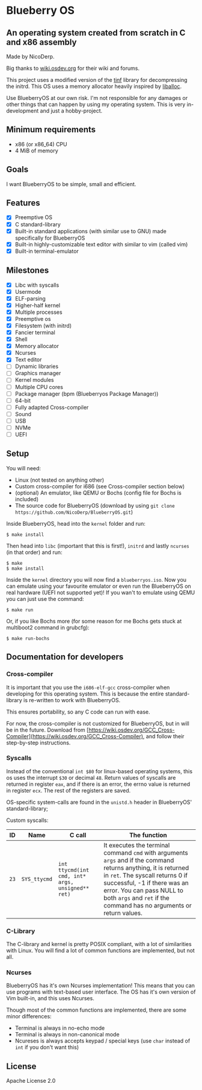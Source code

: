 
# Blueberry OS

## An operating system created from scratch in C and x86 assembly

Made by NicoDerp.

Big thanks to [wiki.osdev.org](wiki.osdev.org) for their wiki and forums.

This project uses a modified version of the [tinf](https://github.com/jibsen/tinf) library for decompressing the initrd.
This OS uses a memory allocator heavily inspired by [liballoc](https://github.com/blanham/liballoc).

Use BlueberryOS at our own risk. I'm not responsible for any damages or other things that can happen by using my operating system.
This is very in-development and just a hobby-project.

## Minimum requirements

 - x86 (or x86_64) CPU
 - 4 MiB of memory

## Goals

I want BlueberryOS to be simple, small and efficient.

## Features

- [x] Preemptive OS
- [x] C standard-library
- [x] Built-in standard applications (with similar use to GNU) made specifically for BlueberryOS
- [x] Built-in highly-customizable text editor with similar to vim (called vim)
- [x] Built-in terminal-emulator

## Milestones

- [x] Libc with syscalls
- [x] Usermode
- [x] ELF-parsing
- [x] Higher-half kernel
- [x] Multiple processes
- [x] Preemptive os
- [x] Filesystem (with initrd)
- [x] Fancier terminal
- [x] Shell
- [x] Memory allocator
- [x] Ncurses
- [x] Text editor
- [ ] Dynamic libraries
- [ ] Graphics manager
- [ ] Kernel modules
- [ ] Multiple CPU cores
- [ ] Package manager (bpm (Blueberryos Package Manager))
- [ ] 64-bit
- [ ] Fully adapted Cross-compiler
- [ ] Sound
- [ ] USB
- [ ] NVMe
- [ ] UEFI

## Setup

You will need:
 - Linux (not tested on anything other)
 - Custom cross-compiler for i686 (see Cross-compiler section below)
 - (optional) An emulator, like QEMU or Bochs (config file for Bochs is included)
 - The source code for BlueberryOS (download by using `git clone https://github.com/NicoDerp/BlueberryOS.git`)

Inside BlueberryOS, head into the `kernel` folder and run:

```shell
$ make install
```

Then head into `libc` (important that this is first!), `initrd` and lastly `ncurses` (in that order) and run:

```shell
$ make
$ make install
```

Inside the `kernel` directory you will now find a `blueberryos.iso`. 
Now you can emulate using your favourite emulator or even run the BlueberryOS on real hardware (UEFI not supported yet)!
If you wan't to emulate using QEMU you can just use the command:
```shell
$ make run
```
Or, if you like Bochs more (for some reason for me Bochs gets stuck at multiboot2 command in grubcfg):
```shell
$ make run-bochs
```

## Documentation for developers

### Cross-compiler

It is important that you use the `i686-elf-gcc` cross-compiler when developing for this operating system.
This is because the entire standard-library is re-written to work with BlueberryOS.

This ensures portability, so any C code can run with ease.

For now, the cross-compiler is not customized for BlueberryOS, but in will be in the future.
Download from [https://wiki.osdev.org/GCC_Cross-Compiler](https://wiki.osdev.org/GCC_Cross-Compiler), and follow their step-by-step instructions.

### Syscalls

Instead of the conventional `int $80` for linux-based operating systems, this os uses the interrupt `$30` or decimal `48`.
Return values of syscalls are returned in register `eax`, and if there is an error, the errno value is returned in register `ecx`.
The rest of the registers are saved.

OS-specific system-calls are found in the `unistd.h` header in BlueberryOS' standard-library;

Custom syscalls:

| ID   | Name          | C call                                     | The function                                                                                                                                                                              |
| --- | --- | --- | --- |
| `23` | `SYS_ttycmd`  | `int ttycmd(int cmd, int* args, unsigned** ret)` | It executes the terminal command `cmd` with arguments `args` and if the command returns anything, it is returned in `ret`. The syscall returns 0 if successful, -1 if there was an error. You can pass NULL to both `args` and `ret` if the command has no arguments or return values. |

### C-Library

The C-library and kernel is pretty POSIX compliant, with a lot of similarities with Linux.
You will find a lot of common functions are implemented, but not all.

### Ncurses

BlueberryOS has it's own Ncurses implementation! This means that you can use programs with text-based user interface.
The OS has it's own version of Vim built-in, and this uses Ncurses.

Though most of the common functions are implemented, there are some minor differences:

 - Terminal is always in no-echo mode
 - Terminal is always in non-canonical mode
 - Ncureses is always accepts keypad / special keys (use `char` instead of `int` if you don't want this)

## License

Apache License 2.0


